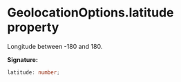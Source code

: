 # GeolocationOptions.latitude property

Longitude between -180 and 180.

**Signature:**

```typescript
latitude: number;
```
